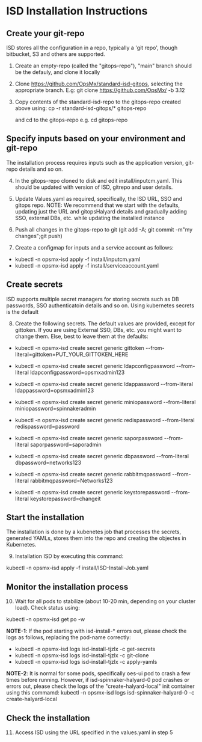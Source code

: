 # ISD Installation Instructions
## Create your git-repo
ISD stores all the configuration in a repo, typically a 'git repo', though bitbucket, S3 and others are supported.

1. Create an empty-repo (called the "gitops-repo"),  "main" branch should be the defauly, and clone it locally
2. Clone https://github.com/OpsMx/standard-isd-gitops, selecting the appropriate branch. E.g:
   git clone https://github.com/OpsMx/  -b 3.12
3. Copy contents of the standard-isd-repo to the gitops-repo created above using:
   cp -r standard-isd-gitops/* gitops-repo
   
   and cd to the gitops-repo e.g. cd gitops-repo

## Specify inputs based on your environment and git-repo
The installation process requires inputs such as the application version, git-repo details and so on.

4. In the gitops-repo cloned to disk and edit install/inputcm.yaml. This should be updated with version of ISD, gitrepo and user details.
5. Update Values.yaml as required, specifically, the ISD URL, SSO and gitops repo. 
NOTE: We recommend that we start with the defaults, updating just the URL and gitopsHalyard details and gradually adding SSO, external DBs, etc. while updating the installed instance

6. Push all changes in the gitops-repo to git (git add -A; git commit -m"my changes";git push)

7. Create a configmap for inputs and a service account as follows:
- kubectl -n opsmx-isd apply -f install/inputcm.yaml 
- kubectl -n opsmx-isd apply -f install/serviceaccount.yaml

## Create secrets
ISD supports multiple secret managers for storing secrets such as DB passwords, SSO authenticatoin details and so on. Using kubernetes secrets is the default

8. Create the following secrets. The default values are provided, except for gittoken. If you are using External SSO, DBs, etc. you might want to change them. Else, best to leave them at the defaults:
- kubectl -n opsmx-isd create secret generic gittoken --from-literal=gittoken=PUT_YOUR_GITTOKEN_HERE

- kubectl -n opsmx-isd create secret generic ldapconfigpassword --from-literal ldapconfigpassword=opsmxadmin123
- kubectl -n opsmx-isd create secret generic ldappassword --from-literal ldappassword=opsmxadmin123
- kubectl -n opsmx-isd create secret generic miniopassword --from-literal miniopassword=spinnakeradmin
- kubectl -n opsmx-isd create secret generic redispassword --from-literal redispassword=password
- kubectl -n opsmx-isd create secret generic saporpassword --from-literal saporpassword=saporadmin
- kubectl -n opsmx-isd create secret generic dbpassword --from-literal dbpassword=networks123
- kubectl -n opsmx-isd create secret generic rabbitmqpassword --from-literal rabbitmqpassword=Networks123
- kubectl -n opsmx-isd create secret generic keystorepassword --from-literal keystorepassword=changeit

## Start the installation
The installation is done by a kubenetes job that processes the secrets, generated YAMLs, stores them into the repo and creating the objectes in Kubernetes.

9. Installation ISD by executing this command:

kubectl -n opsmx-isd apply -f install/ISD-Install-Job.yaml

## Monitor the installation process
10. Wait for all pods to stabilize (about 10-20 min, depending on your cluster load). Check status using:

kubectl -n opsmx-isd get po -w

**NOTE-1**: If the pod starting with isd-install-* errors out, please check the logs as follows, replacing the pod-name correctly:
- kubectl -n opsmx-isd logs isd-install-tjzlx -c get-secrets
- kubectl -n opsmx-isd logs isd-install-tjzlx -c git-clone
- kubectl -n opsmx-isd logs isd-install-tjzlx -c apply-yamls


**NOTE-2**: It is normal for some pods, specifically oes-ui pod to crash a few times before running. However, if isd-spinnaker-halyard-0 pod crashes or errors out, please check the logs of the "create-halyard-local" init container using this commamd:
kubectl -n opsmx-isd logs isd-spinnaker-halyard-0 -c create-halyard-local

## Check the installation
11. Access ISD using the URL specified in the values.yaml in step 5




